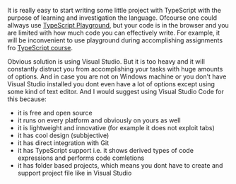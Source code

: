 It is really easy to start writing some little project with TypeScript with the purpose of learning and investigation the language. Ofcourse one could allways use [TypeScript Playground](http://www.typescriptlang.org/play/), but your code is in the browser and you are limited with how much code you can effectively write. For example, it will be inconvenient to use playground during accomplishing assignments fro [TypeScript course](https://www.edx.org/course/introduction-typescript-microsoft-dev201x-1). 

Obvious solution is using Visual Studio. But it is too heavy and it will constantly distruct you from accomplishing your tasks with huge amounts of options. And in case you are not on Windows machine or you don't have Visual Studio installed you dont even have a lot of options except using some kind of text editor. And I would suggest using Visual Studio Code for this because:

* it is free and open source
* it runs on every platform and obviously on yours as well
* it is lightweight and innovative (for example it does not exploit tabs)
* it has cool design (subbjective)
* it has direct integration with Git
* it has TypeScript support i.e. it shows derived types of code expressions and performs code comletions
* it has folder based projects, which means you dont have to create and support project file like in Visual Studio 
